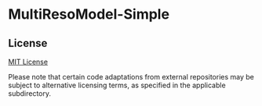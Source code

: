 # MultiResoModel-Simple

## License

[MIT License](LICENSE)

Please note that certain code adaptations from external repositories may be subject to alternative licensing terms, as specified in the applicable subdirectory.
